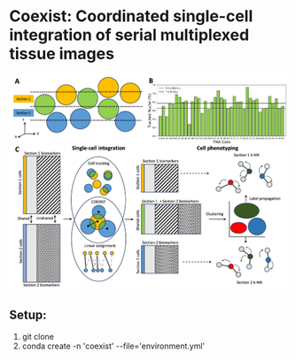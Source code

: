 # Coexist: Coordinated single-cell integration of serial multiplexed tissue images
![](assets/Figure1.png)

## Setup:
1. git clone
2. conda create -n 'coexist' --file='environment.yml'
